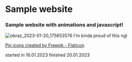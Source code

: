 # Sample website
### Sample website with animations and javascript!
![obraz_2023-01-20_175653576](https://user-images.githubusercontent.com/119127477/213757681-062fa5a9-f3fb-40f6-b66d-f29d79cc6803.png)
I'm kinda proud of this ngl

<a href="https://www.flaticon.com/free-icons/pin" title="pin icons">Pin icons created by Freepik - Flaticon</a>

started in 16.01.2023
finished 20.01.2023
